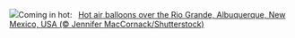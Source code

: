 ![](https://www.bing.com/th?id=OHR.BalloonDay_EN-GB9560500420_UHD.jpg&w=1000)Coming in hot:&nbsp;&ensp;[Hot air balloons over the Rio Grande, Albuquerque, New Mexico, USA (© Jennifer MacCornack/Shutterstock)](https://www.bing.com/th?id=OHR.BalloonDay_EN-GB9560500420_UHD.jpg)
<br><br/>
